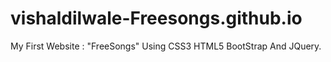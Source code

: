 # vishaldilwale-Freesongs.github.io
My First Website : "FreeSongs" Using CSS3 HTML5 BootStrap And JQuery.
